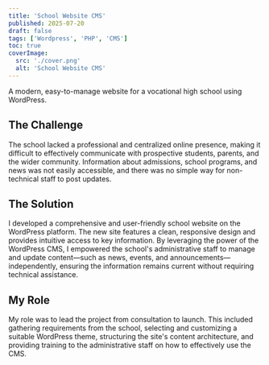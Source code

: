 ```yaml
---
title: 'School Website CMS'
published: 2025-07-20
draft: false
tags: ['Wordpress', 'PHP', 'CMS']
toc: true
coverImage:
  src: './cover.png'
  alt: 'School Website CMS'
---
```


A modern, easy-to-manage website for a vocational high school using WordPress.

## The Challenge
The school lacked a professional and centralized online presence, making it difficult to effectively communicate with prospective students, parents, and the wider community. Information about admissions, school programs, and news was not easily accessible, and there was no simple way for non-technical staff to post updates.

## The Solution
I developed a comprehensive and user-friendly school website on the WordPress platform. The new site features a clean, responsive design and provides intuitive access to key information. By leveraging the power of the WordPress CMS, I empowered the school's administrative staff to manage and update content—such as news, events, and announcements—independently, ensuring the information remains current without requiring technical assistance.

## My Role
My role was to lead the project from consultation to launch. This included gathering requirements from the school, selecting and customizing a suitable WordPress theme, structuring the site's content architecture, and providing training to the administrative staff on how to effectively use the CMS.